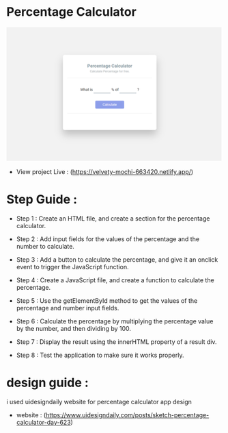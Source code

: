 # Percentage Calculator

![percentage-calculator](images/Percentage-Calculator.PNG)

- View project Live : (https://velvety-mochi-663420.netlify.app/)

# Step Guide :

- Step 1 : Create an HTML file, and create a section for the percentage calculator.

- Step 2 : Add input fields for the values of the percentage and the number to calculate.

- Step 3 : Add a button to calculate the percentage, and give it an onclick event to trigger the JavaScript function.

- Step 4 : Create a JavaScript file, and create a function to calculate the percentage.

- Step 5 : Use the getElementById method to get the values of the percentage and number input fields.

- Step 6 : Calculate the percentage by multiplying the percentage value by the number, and then dividing by 100.

- Step 7 : Display the result using the innerHTML property of a result div.

- Step 8 : Test the application to make sure it works properly.

# design guide :

i used uidesigndaily website for percentage calculator app design

- website : (https://www.uidesigndaily.com/posts/sketch-percentage-calculator-day-623)
